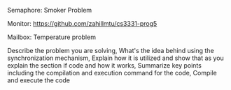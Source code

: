 Semaphore: Smoker Problem

Monitor: https://github.com/zahillmtu/cs3331-prog5

Mailbox: Temperature problem


Describe the problem you are solving,
What's the idea behind using the synchronization mechanism, 
Explain how it is utilized and show that as you explain the section if code and how it works, 
Summarize key points including the compilation and execution command for the code, 
Compile and execute the code
